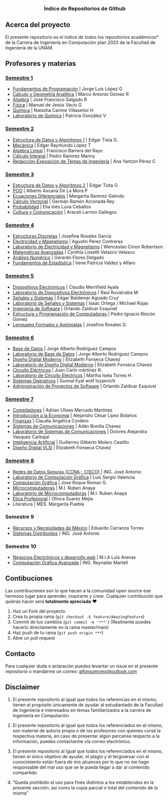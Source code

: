 <p align="center">
  <h3 align="center">Índice de Repositorios de Github</h3>
</p>

<!-- ABOUT THE PROJECT -->
## Acerca del proyecto

El presente repositorio es el índice de todos los repositorios académicos* de la Carrera de Ingeniería en Computación plan 2020 de la Facultad de Ingeniería de la UNAM.



## Profesores y materias 

### [Semestre 1](https://github.com/aMurryFly/1_semestre)

- [Fundamentos de Programación](https://github.com/aMurryFly/1_semestre/tree/master/fundamentosProgramacio) |  Jorge Luis López G
- [Cálculo y Geometría Analítica](https://github.com/aMurryFly/1_semestre/tree/master/calculo) | Marco Antonio Gómez R
- [Álgebra](https://github.com/aMurryFly/1_semestre/tree/master/algebra) | José Francisco Salgado R
- [Física](https://github.com/aMurryFly/1_semestre/tree/master/fundamentosFisica) | Manuel de Jesús Vacio G
- [Química](https://github.com/aMurryFly/1_semestre/tree/master/quimica) | Natasha Carime Villaseñor H
- [Laboratorio de Química](https://github.com/aMurryFly/1_semestre/tree/master/quimica) | Patricia González V


### [Semestre 2](https://github.com/aMurryFly/2_semestre)

- [Estructura de Datos y Algoritmos 1](https://github.com/aMurryFly/2_semestre/tree/master/EDA1) | Edgar Tista G.
- [Mecánica](https://github.com/aMurryFly/2_semestre/tree/master/mecanica) | Edgar Raymundo López T
- [Álgebra Lineal](https://github.com/aMurryFly/2_semestre/tree/master/algebraLineal) | Francisco Barrera del Rayo
- [Cálculo Integral](https://github.com/aMurryFly/2_semestre/tree/master/calculoIntegral) | Pedro Ramírez Manny
- [Redacción-Exposición de Temas de Ingeniería](https://github.com/aMurryFly/2_semestre/tree/master/redaccionExposicion) | Ana Yantzin Pérez C


### [Semestre 3](https://github.com/aMurryFly/3_semestre)

- [Estructura de Datos y Algoritmos 2](https://github.com/aMurryFly/3_semestre/tree/master/EDA2) | Edgar Tista G
- [POO](https://github.com/aMurryFly/3_semestre/tree/master/POO) | Alberto Axcana De La Mora P
- [Ecuaciones Diferenciales](https://github.com/aMurryFly/3_semestre/tree/master/ecuacionesDiferenciales) | Margarita Ramirez Galindo
- [Cálculo Vectorial](https://github.com/aMurryFly/3_semestre/tree/master/calculoVectorial) | Germán Ramón Arconada Rey
- [Probabilidad](https://github.com/aMurryFly/3_semestre/tree/master/probabilidad) | Elia Inés Luna Ceballos
- [Cultura y Comunicación](https://github.com/aMurryFly/3_semestre/tree/master/culturaComunicacion) | Araceli Larrion Gallegos


### [Semestre 4](https://github.com/aMurryFly/4_semestre)

- [Estructuras Discretas](https://github.com/aMurryFly/4_semestre/tree/master/estructurasDiscretas) | Josefina Rosales García
- [Electricidad y Magnetismo](https://github.com/aMurryFly/4_semestre/tree/master/electricidadMagnetismo) | Agustín Pérez Contreras
- [Laboratorio de Electricidad y Magnetismo](https://github.com/aMurryFly/4_semestre/tree/master/electricidadMagnetismo) | Wenceslao Cirion Robertson
- [Matemáticas Avanzadas](https://github.com/aMurryFly/4_semestre/tree/master/matematicasAvanzadas) | Cynthia Lisseth Velazco Velasco
- [Análisis Numérico](https://github.com/aMurryFly/4_semestre/tree/master/analisisNumerico) | Gerardo Flores Delgado
- [Fundamentos de Estadística](https://github.com/aMurryFly/4_semestre/tree/master/fundamentosEstadistica) | Irene Patricia Valdez y Alfaro

### [Semestre 5](https://github.com/aMurryFly/5_semestre)

- [Dispositivos Electrónicos](https://github.com/aMurryFly/5_semestre/tree/master/dispositivosElectronicos) | Claudio Merrifield Ayala
- [Laboratorio de Dispositivos Electrónicos](https://github.com/aMurryFly/5_semestre/tree/master/dispositivosElectronicos/laboratorio) | Raul Ruvalcaba M.
- [Señales y Sistemas](https://github.com/aMurryFly/5_semestre/tree/master/señalesSistemas/teoria) | Edgar Baldemar Aguado Cruz
- [Laboratorio de Señales y Sistemas](https://github.com/aMurryFly/5_semestre/tree/master/señalesSistemas/laboratorio) | Isaac Ortega / Michael Rojas
- [Ingeniería de Software](https://github.com/aMurryFly/5_semestre/tree/master/ingenieriaSoftware) | Orlando Zaldivar Esquivel
- [Estructura y Programación de Computadoras](https://github.com/aMurryFly/5_semestre/tree/master/estructuraProgramacion) | Pedro Ignacio Rincón Gómez
- [Lenguajes Formales y Autómatas](https://github.com/aMurryFly/5_semestre/tree/master/lenguajesFormales) | Josefina Rosales G.

### [Semestre 6](https://github.com/aMurryFly/6_semestre)

- [Base de Datos](https://github.com/aMurryFly/globalHome_BD) | Jorge Alberto Rodriguez Campos
- [Laboratorio de Base de Datos](https://github.com/aMurryFly/6_semestre/tree/master/basesDatos/laboratorio/practicas) | Jorge Alberto Rodriguez Campos
- [Diseño Digital Moderno](https://github.com/aMurryFly/6_semestre/tree/master/diseñoDigital/teoria/proyectos/proyectoFinal) | Elizabeth Fonseca Chavez
- [Laboratorio de Diseño Digital Moderno](https://github.com/aMurryFly/6_semestre/tree/master/diseñoDigital/laboratorio) | Elizabeth Fonseca Chavez
- [Circuito Eléctricos](https://github.com/aMurryFly/6_semestre/tree/master/circuitosElectricos/teoria) | Juan Carlo mártinez R.
- [Laboratorio de Circuito Eléctricos](https://github.com/aMurryFly/6_semestre/tree/master/circuitosElectricos/laboratorio) | Martha Isela Torres H.
- [Sistemas Operativos](https://github.com/aMurryFly/sistop-2020-2) | Gunnal Eyal wolf Iszaevich
- [Administración de Proyectos de Software](https://github.com/aMurryFly/6_semestre/tree/master/administracionProyectos) | Orlando Zaldivar Esquivel

### [Semestre 7](https://github.com/aMurryFly/7_semestre)

- [Compiladores](https://github.com/aMurryFly/7_semestre/tree/master/compiladores) | Adrian Ulises Mercado Martínez
- [Introducción a la Economía](https://github.com/aMurryFly/7_semestre/tree/master/economia) | Alejandro César Lípez Bolaños
- [Finanzas](https://github.com/aMurryFly/7_2_semestre/tree/master/finanzas) | Claudia Angélica Cordero
- [Sistemas de Comunicaciones](https://github.com/aMurryFly/7_2_semestre/tree/master/sistemasComunicaciones/teoria) | Adán Bonilla Chavez
- [Laboratorio de Sistemas de Comunicaciones](https://github.com/aMurryFly/7_2_semestre/tree/master/sistemasComunicaciones/laboratorio) | Dolores Alejandra Vasquez Carbajal
- [Inteligencia Artificial](https://github.com/aMurryFly/7_2_semestre/tree/master/inteligenciaArtificial) |  Guillermo Gilberto Molero Castillo
- [Diseño Digital VLSI](https://github.com/aMurryFly/CompuGrafica-VLSI) | Elizabeth Fonseca Chavez

### [Semestre 8](https://github.com/aMurryFly/8_semestre)


- [Redes de Datos Seguras (CCNA - CISCO) ](https://github.com/aMurryFly/CCNA_CISCO) | ING. José Antonio
- [Laboratorio de Computación Gráfica](https://github.com/aMurryFly/CompuGrafica-VLSI/tree/main/ComputoGrafico/Laboratorio) | Luis Sergio Valencia
- [Computación Gráfica](https://github.com/aMurryFly/CompuGrafica-VLSI) | Jose Roque Roman G.
- [Microcomputadoras](https://github.com/aMurryFly/8_semestre/tree/main/Microcomputadoras) | M.I. Ruben Anaya
- [Laboratorio de Microcomputadoras](https://github.com/aMurryFly/8_semestre/tree/main/Microcomputadoras) | M.I. Ruben Anaya
- [Ética Profesional](https://github.com/aMurryFly/7_2_semestre/tree/master/etica) | Olinca Suarez Mejía
- Literatura | MES. Margarita Puebla



### Semestre 9

- [Recursos y Necesidades de México](https://github.com/aMurryFly/7_2_semestre/tree/master/recursosNecesidades) | Eduardo Carranza Torres
- [Sistemas Distribuidos](https://github.com/aMurryFly/8_semestre/tree/main/SistemasDistribuidos) | ING. José Antonio 



### Semestre 10

- [Negocios Electrónicos y desarrollo web](https://github.com/aMurryFly/8_semestre/tree/main/NegociosDesarrollo) | M.I.A Luis Arenas
- [Computación Gráfica Avanzada](https://github.com/aMurryFly/ComputacionGraficaAvanzada) | ING. Reynaldo Martell



## Contibuciones

Las contribuciones son lo que hacen a la comunidad open source ese hermoso lugar para aprender, inspirarte y crear. Cualquier contribución que quieras hacer será **totalmente apreciada** ❤️

1. Haz un Fork del proyecto
2. Crea tu propia rama (`git checkout -b feature/AmazingFeature`)
3. Commit de tus cambios (`git commit -m '***'`) (Realmente puedes hacerlo directamente en la rama master/main)
4. Haz push de tu rama (`git push origin ***`)  
5. Abre un pull request


## Contacto

Para cualquier duda o aclaración puedes levantar un issue en el presente repositorio o mandarme un correo: alfonsomvmx@outlook.com


## Disclaimer

1. El presente repositorio al igual que todos los referencias en el mismo, tienen el propósito únicamente de ayudar al estudiantado de la Facultad de Ingeniería e interesados en temas familiarizados a la carrera de Ingeniería en Computación

2. El presente repositorio al igual que todos los referenciados en el mismo, son material de autoria propia o de los profesores con quienes cursé la respectiva materia, en caso de presentar algún percanse respecto a la información, puedes contactarme vía correo electrónico.

3. El presente repositorio al igual que todos los referenciados en el mismo, tienen el único objetivo de ayudar, el plagio y el tergiversar  con el conocimiento están fuera de mis alcances por lo que no me hago responsable del mal uso que se le pueda llegar a dar al contenido compartido.

4. ”Queda prohibido el uso para fines distintos a los establecidos en la presente sección, así como la copia parcial o total del contenido de la misma”
